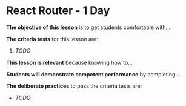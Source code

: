
# React Router - 1 Day

**The objective of this lesson** is to get students comfortable with...

**The criteria tests** for this lesson are:

1. _TODO_

**This lesson is relevant** because knowing how to...

**Students will demonstrate competent performance** by completing...

**The deliberate practices** to pass the criteria tests are:
- _TODO_
